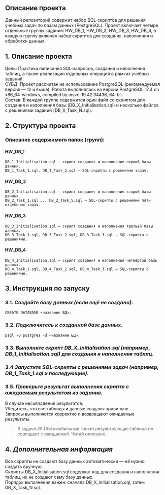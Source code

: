 ## Описание проекта  
Данный репозиторий содержит набор SQL-скриптов для решения учебных задач по базам данных (PostgreSQL). Проект включает четыре отдельные группы заданий: HW_DB_1, HW_DB_2, HW_DB_3, HW_DB_4, в каждую группу включен набор скриптов для создания, наполнения и обработки данных.  

## 1. **Описание проекта**  
Цель: Практика написания SQL-запросов, создания и наполнения таблиц, а также реализации отдельных операций в рамках учебных заданий.  
СУБД: Проект рассчитан на использование PostgreSQL (рекомендуемая версия — 12 и выше). Работа выполнялась на версии PostgreSQL 17.4 on x86_64-windows, compiled by msvc-19.42.34436, 64-bit.  
Состав: В каждой группе содержится один файл со скриптом для создания и наполнения базы (DB_X_Initialisation.sql) и несколько файлов с решениями заданий (DB_X_Task_N.sql).  

## 2. **Структура проекта**  
### Описание содержимого папок (групп):
#### HW_DB_1  
    DB_1_Initialisation.sql – скрипт создания и наполнения первой базы данных.  
    DB_1_Task_1.sql, DB_1_Task_2.sql – SQL-скрипты с решениями задач.  
#### HW_DB_2  
    DB_2_Initialisation.sql – скрипт создания и наполнения второй базы данных.  
    DB_2_Task_1.sql ... DB_2_Task_5.sql – SQL-скрипты с решениями пяти отдельных задач.  
#### HW_DB_3  
    DB_3_Initialisation.sql – скрипт создания и наполнения третьей базы данных.  
    DB_3_Task_1.sql, DB_3_Task_2.sql, DB_3_Task_3.sql – SQL-скрипты с решениями.  
#### HW_DB_4  
    DB_4_Initialisation.sql – скрипт создания и наполнения четвёртой базы данных.  
    DB_4_Task_1.sql, DB_4_Task_2.sql, DB_4_Task_3.sql – SQL-скрипты с решениями.  

## 3. **Инструкция по запуску**  
### 3.1. ***Создайте базу данных (если ещё не создана):***  
``
CREATE DATABASE <название БД>;  
``  
### 3.2. ***Подключитесь к созданной базе данных.***  
``
psql -U postgres -d <название БД>;  
``  
### 3.3. ***Выполните скрипт DB_X_Initialisation.sql (например, DB_1_Initialisation.sql) для создания и наполнения таблиц.***  
### 3.4 ***Запустите SQL-скрипты с решениями задач (например, DB_1_Task_1.sql и последующие).***  
### 3.5. ***Проверьте результат выполнения скрипта с ожидаемым результатом из задания.***   
В случае несовпадения результатов:  
    Убедитесь, что все таблицы и данные созданы правильно.  
    Запросы выполняются корректно и возвращают ожидаемые результаты.  
> В задаче #5 (Автомобильные гонки) результрующая таблица не совпадает с ожидаемой. Читай описание.  

## 4. ***Дополнительная информация***  
Все скрипты не создают базу данных автоматически — её нужно создать вручную.  
Скрипты DB_X_Initialisation.sql содержат код для создания и наполнения таблиц, но не создают саму базу данных.  
Порядок выполнения важен: сначала DB_X_Initialisation.sql, затем DB_X_Task_N.sql.  
